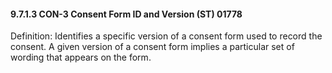 #### 9.7.1.3 CON-3 Consent Form ID and Version (ST) 01778

Definition: Identifies a specific version of a consent form used to record the consent. A given version of a consent form implies a particular set of wording that appears on the form.
